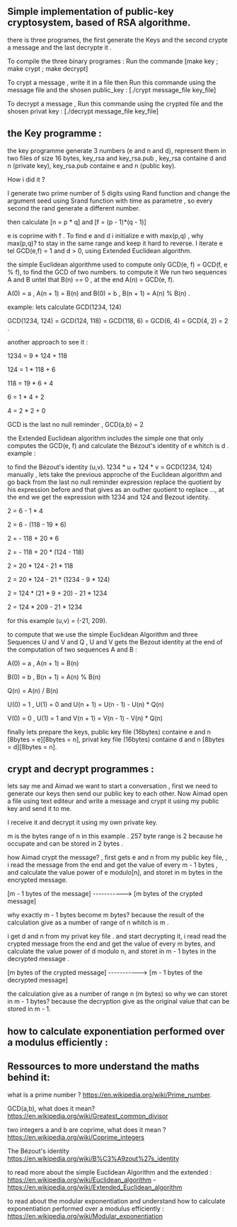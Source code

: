 ## Simple implementation of  public-key cryptosystem, based of RSA algorithme.
there is three programes, the first generate the Keys and the second crypte a message and the last decrypte it .

To compile the three binary programes : Run the commande [make key ; make crypt ; make decrypt]

To crypt a message , write it in a file then Run this commande using the message file and the shosen public_key : [./crypt message_file key_file]

To decrypt a message , Run this commande using the crypted file and the shosen privat key : [./decrypt message_file key_file]

## the Key programme :
the key programme generate 3 numbers (e and n and d), represent them in two files of size 16 bytes, key_rsa and key_rsa.pub , key_rsa containe d and n (private key), key_rsa.pub containe e and n (public key).

How i did it ?

I generate two prime number of 5 digits using Rand function and change the argument seed using Srand function with time as parametre , so every second the rand generate a different number.

then calculate [n = p * q] and [f = (p - 1)*(q - 1)]

e is coprime with f . To find e and d i initialize e with max(p,q) , why max(p,q)? to stay in the same range and keep it hard to reverse. I iterate e tel GCD(e,f) = 1 and d > 0,  using Extended Euclidean algorithm.

the simple Euclidean algorithme used to compute only GCD(e, f) = GCD(f, e % f), to find the GCD of two numbers. to compute it We run two sequences A and B untel that B(n) == 0 , at the end A(n) = GCD(e, f).

A(0) = a , A(n + 1) = B(n) and  B(0) = b , B(n + 1) = A(n) % B(n) .

example: lets calculate GCD(1234, 124)

GCD(1234, 124) = GCD(124, 118) = GCD(118, 6) = GCD(6, 4) = GCD(4, 2) = 2 .

another approach to see it :

1234 = 9 * 124 + 118

124 = 1 * 118 + 6

118 = 19 * 6 + 4

6 = 1 * 4 + 2

4 = 2 * 2 + 0

GCD is the last no null reminder , GCD(a,b) = 2

the Extended Euclidean algorithm includes the simple one that only computes the GCD(e, f) and calculate the Bézout's identity of e whitch is d .
example :

to find the Bézout's identity (u,v). 1234 * u + 124 * v = GCD(1234, 124) manually , lets take the previous approche of the Euclidean algorithm and  go back from the last no null reminder expression replace the quotient by his expression before and that gives as an outher quotient to replace ..., at the end we get the expression with 1234 and 124 and Bezout identity.

2 = 6 - 1 * 4

2 = 6 - (118 - 19 * 6)

2 = - 118 + 20 * 6

2 = - 118 + 20 * (124 - 118)

2 = 20 * 124 - 21 * 118

2 = 20 * 124 - 21 * (1234 - 9 * 124)

2 = 124 * (21 * 9 + 20) - 21 * 1234

2 = 124 * 209 - 21 * 1234

for this example (u,v) = (-21, 209).

to compute that we use the simple Euclidean Algorithm and three Sequences U and V and Q , U and V gets the Bezout identity at the end of the computation of two sequences A and B :

A(0) = a , A(n + 1) = B(n)

B(0) = b , B(n + 1) = A(n) % B(n)

Q(n) = A(n) / B(n)

U(0) = 1 , U(1) = 0 and U(n + 1) =  U(n - 1) - U(n) * Q(n)

V(0) = 0 , U(1) = 1 and V(n + 1) =  V(n - 1) - V(n) * Q(n)

finally lets prepare the keys, public key file (16bytes) containe e and n [8bytes = e][8bytes = n], 
                              privat key file (16bytes) containe d and n [8bytes = d][8bytes = n].

## crypt and decrypt programmes : 
lets say me and Aimad we want to start a conversation , first we need to generate our keys then send our public key to each other. 
Now Aimad open a file using text editeur and write a message and crypt it using my public key and send it to me.

I receive it and decrypt it using my own private key.

m is the bytes range of n in this example . 257 byte range is 2 because he occupate and can be stored in 2 bytes .

how Aimad crypt the message? , first gets e and n from my public key file, , i read the message from the end and get the value of every m - 1 bytes , and calculate the value power of e modulo[n], and storet in m bytes in the encrypted message.

[m - 1 bytes of the message] -----------> [m bytes of the crypted message]

why exactly m - 1 bytes become m bytes? because the result of the calculation give as a number of range of n whitch is m .

i get d and n from my privat key file . and start decrypting it, i read read the crypted message from the end and get the value of every m bytes, and calculate the value power of d modulo n, and storet in m - 1 bytes in the decrypted message .

[m bytes of the crypted message] -----------> [m - 1 bytes of the decrypted message]

the calculation give as a number of range n (m bytes) so why we can storet in m - 1 bytes? because the decryption give as the original value that can be stored in m - 1.
## how to calculate exponentiation performed over a modulus efficiently :


## Ressources to more understand the maths behind it:
what is a prime number ? https://en.wikipedia.org/wiki/Prime_number.

GCD(a,b), what does it mean? https://en.wikipedia.org/wiki/Greatest_common_divisor

two integers a and b are coprime, what does it mean ? https://en.wikipedia.org/wiki/Coprime_integers

The Bézout's identity  https://en.wikipedia.org/wiki/B%C3%A9zout%27s_identity

to read more about the simple Euclidean Algorithm and the extended : https://en.wikipedia.org/wiki/Euclidean_algorithm - https://en.wikipedia.org/wiki/Extended_Euclidean_algorithm

to read about the modular exponentiation and understand how to calculate exponentiation performed over a modulus efficiently : https://en.wikipedia.org/wiki/Modular_exponentiation



